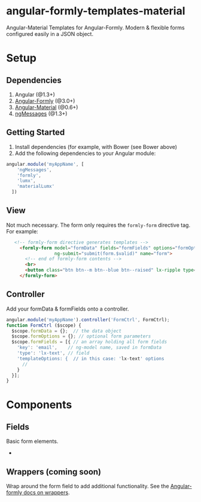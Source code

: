 angular-formly-templates-material
=============================

Angular-Material Templates for Angular-Formly. Modern & flexible forms configured easily in a JSON object.

# Setup
## Dependencies

1. Angular (@1.3+)
2. [Angular-Formly](https://github.com/formly-js/angular-formly "Angular-Formly") (@3.0+)
3. [Angular-Material](https://material.angularjs.org/#/ "Angular-Material") (@0.6+)
4. [ngMessages](https://docs.angularjs.org/api/ngMessages/directive/ngMessages "ngMessages Docs") (@1.3+)

## Getting Started

1. Install dependencies (for example, with Bower (see Bower above)
2. Add the following dependencies to your Angular module:

```javascript
angular.module('myAppName', [
    'ngMessages',
    'formly',
    'lumx',
    'materialLumx'
  ])
```

## View

   Not much necessary. The form only requires the `formly-form` directive tag. For example:

```html
   <!-- formly-form directive generates templates -->
     <formly-form model="formData" fields="formFields" options="formOptions"
                  ng-submit="submit(form.$valid)" name="form">
       <!-- end of formly-form contents -->
       <br>
       <button class="btn btn--m btn--blue btn--raised" lx-ripple type="submit">Submit</button>
     </formly-form>
```

## Controller

Add your formData & formFields onto a controller.

```javascript
angular.module('myAppName').controller('FormCtrl', FormCtrl);
function FormCtrl ($scope) {
  $scope.formData = {};  // the data object
  $scope.formOptions = {}; // optional form parameters
  $scope.formFields = [{ // an array holding all form fields
    'key': 'email',    // ng-model name, saved in formData
    'type': 'lx-text', // field
    'templateOptions: {  // in this case: 'lx-text' options
      //
    }
  }];
}
```

# Components

## Fields

Basic form elements.

-

## Wrappers (coming soon)

Wrap around the form field to add additional functionality. See the [Angular-formly docs on wrappers](https://github.com/formly-js/angular-formly#wrapper-stringarray-of-strings "Wrappers").